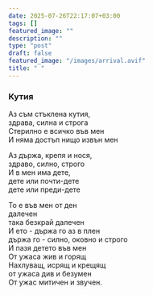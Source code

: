 ```yaml
---
date: 2025-07-26T22:17:07+03:00
tags: []
featured_image: ""
description: ""
type: "post"
draft: false
featured_image: "/images/arrival.avif"
title: " "
---
```



### Кутия

Аз съм стъклена кутия,  
здрава, силна и строга  
Стерилно е всичко във мен  
И няма достъп нищо извън мен  

Аз държа, крепя и нося,  
здраво, силно, строго  
И в мен има дете,  
дете или почти-дете  
дете или преди-дете  


То е във мен от ден  
далечен  
така безкрай далечен  
И ето - държа го аз в плен  
държа го - силно, оковно и строго  
И пазя детето във мен  
От ужаса жив и горящ  
Нахлуващ, исрящ и крещящ  
от ужаса див и безумен  
От ужас митичен и звучен.  